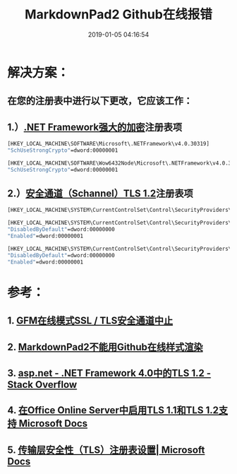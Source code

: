 ﻿---
title: MarkdownPad2 Github在线报错
tags: 
- MarkdownPad2在线报错
categories:
- hexo
abbrlink: 3fd15368
date: 2019-01-05 04:16:54
---
# 解决方案：

## 在您的注册表中进行以下更改，它应该工作：
## 1.）[.NET Framework强大的加密](https://docs.microsoft.com/en-us/officeonlineserver/enable-tls-1-1-and-tls-1-2-support-in-office-online-server#enable-strong-cryptography-in-net-framework-45-or-higher)注册表项

``` bash
[HKEY_LOCAL_MACHINE\SOFTWARE\Microsoft\.NETFramework\v4.0.30319]
"SchUseStrongCrypto"=dword:00000001

[HKEY_LOCAL_MACHINE\SOFTWARE\Wow6432Node\Microsoft\.NETFramework\v4.0.30319]
"SchUseStrongCrypto"=dword:00000001
```

## 2.）[安全通道（Schannel）TLS 1.2](https://docs.microsoft.com/en-us/windows-server/security/tls/tls-registry-settings#tls-12)注册表项

``` bash
[HKEY_LOCAL_MACHINE\SYSTEM\CurrentControlSet\Control\SecurityProviders\SCHANNEL\Protocols\TLS 1.2]

[HKEY_LOCAL_MACHINE\SYSTEM\CurrentControlSet\Control\SecurityProviders\SCHANNEL\Protocols\TLS 1.2\Client]
"DisabledByDefault"=dword:00000000
"Enabled"=dword:00000001

[HKEY_LOCAL_MACHINE\SYSTEM\CurrentControlSet\Control\SecurityProviders\SCHANNEL\Protocols\TLS 1.2\Server]
"DisabledByDefault"=dword:00000000
"Enabled"=dword:00000001
```

# 参考：
## 1. [GFM在线模式SSL / TLS安全通道中止](http://forums.apricitysoftware.com/t/gfm-online-mode-ssl-tls-secure-channel-aborts/1313/7)
## 2. [MarkdownPad2不能用Github在线样式渲染](https://segmentfault.com/q/1010000014637647)
## 3. [asp.net - .NET Framework 4.0中的TLS 1.2 - Stack Overflow](https://stackoverflow.com/a/44153734/4473405)
## 4. [在Office Online Server中启用TLS 1.1和TLS 1.2支持 Microsoft Docs](https://docs.microsoft.com/en-us/officeonlineserver/enable-tls-1-1-and-tls-1-2-support-in-office-online-server#enable-strong-cryptography-in-net-framework-45-or-higher)
## 5. [传输层安全性（TLS）注册表设置| Microsoft Docs](https://docs.microsoft.com/en-us/windows-server/security/tls/tls-registry-settings#tls-12)
